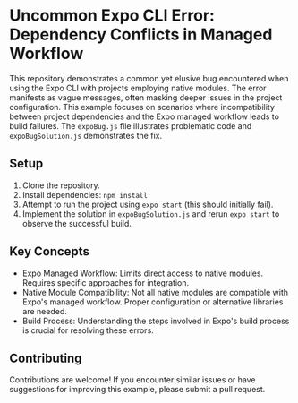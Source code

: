 # Uncommon Expo CLI Error: Dependency Conflicts in Managed Workflow

This repository demonstrates a common yet elusive bug encountered when using the Expo CLI with projects employing native modules. The error manifests as vague messages, often masking deeper issues in the project configuration.  This example focuses on scenarios where incompatibility between project dependencies and the Expo managed workflow leads to build failures.  The `expoBug.js` file illustrates problematic code and `expoBugSolution.js` demonstrates the fix.

## Setup

1. Clone the repository.
2. Install dependencies: `npm install`
3. Attempt to run the project using `expo start` (this should initially fail).
4. Implement the solution in `expoBugSolution.js` and rerun `expo start` to observe the successful build.

## Key Concepts

* Expo Managed Workflow: Limits direct access to native modules.  Requires specific approaches for integration.
* Native Module Compatibility: Not all native modules are compatible with Expo's managed workflow.  Proper configuration or alternative libraries are needed.
* Build Process: Understanding the steps involved in Expo's build process is crucial for resolving these errors.

## Contributing

Contributions are welcome!  If you encounter similar issues or have suggestions for improving this example, please submit a pull request.